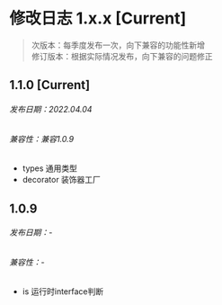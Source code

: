 # 修改日志 1.x.x [Current]

> 次版本：每季度发布一次，向下兼容的功能性新增  
> 修订版本：根据实际情况发布，向下兼容的问题修正

## 1.1.0 [Current]
###### 发布日期：2022.04.04
###### 兼容性：兼容1.0.9

+ types 通用类型
+ decorator 装饰器工厂

## 1.0.9
###### 发布日期：-
###### 兼容性：-

+ is 运行时interface判断